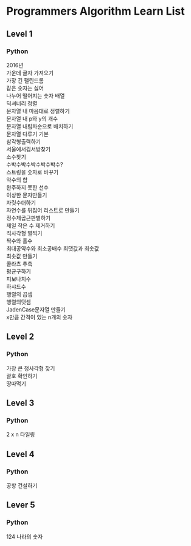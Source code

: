 # Programmers Algorithm Learn List

## Level 1
### Python
2016년  
가운데 글자 가져오기  
가장 긴 팰린드롬  
같은 숫자는 싫어  
나누어 떨어지는 숫자 배열  
딕셔너리 정렬  
문자열 내 마음대로 정렬하기  
문자열 내 p와 y의 개수  
문자열 내림차순으로 배치하기  
문자열 다루기 기본  
삼각형출력하기  
서울에서김서방찾기  
소수찾기  
수박수박수박수박수박수?  
스트링을 숫자로 바꾸기  
약수의 합  
완주하지 못한 선수  
이상한 문자만들기  
자릿수더하기  
자연수를 뒤집어 리스트로 만들기  
정수제곱근판별하기  
제일 작은 수 제거하기  
직사각형 별찍기  
짝수와 홀수  
최대공약수와 최소공배수 
최댓값과 최솟값    
최솟값 만들기   
콜라츠 추측  
평균구하기  
피보나치수  
하샤드수  
행렬의 곱셈  
행렬의덧셈  
JadenCase문자열 만들기  
x만큼 간격이 있는 n개의 숫자  

## Level 2
### Python
가장 큰 정사각형 찾기  
괄호 확인하기  
땅따먹기

## Level 3
### Python
2 x n 타일링  

## Level 4
### Python
공항 건설하기 

## Lever 5
### Python
124 나라의 숫자  

